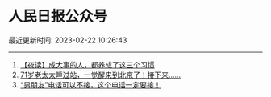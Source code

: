 # 人民日报公众号

最近更新时间: 2023-02-22 10:26:43

--- 
1. [【夜读】成大事的人，都养成了这三个习惯](https://mp.weixin.qq.com/s/4ckmuUwDxKmFQdujNtuq9A) 
2. [71岁老太太睡过站，一觉醒来到北京了！接下来……](https://mp.weixin.qq.com/s/pKnURnipDb0pBTk58gNcjw) 
3. [“男朋友”电话可以不接，这个电话一定要接！](https://mp.weixin.qq.com/s/vxMiz4BqmvQ5ff-vQqUHFw) 
